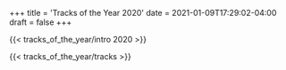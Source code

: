 +++
title = 'Tracks of the Year 2020'
date = 2021-01-09T17:29:02-04:00
draft = false
+++

{{< tracks_of_the_year/intro 2020 >}}

{{< tracks_of_the_year/tracks >}}
